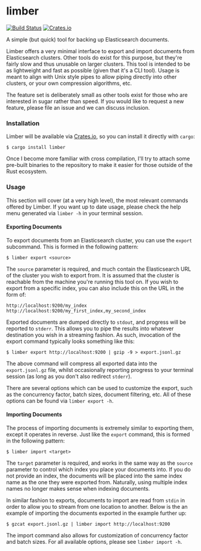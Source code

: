 # limber
[![Build Status](https://img.shields.io/travis/whitfin/limber.svg)](https://travis-ci.org/whitfin/limber)
[![Crates.io](https://img.shields.io/crates/v/limber.svg)](https://crates.io/crates/limber)

A simple (but quick) tool for backing up Elasticsearch documents.

Limber offers a very minimal interface to export and import documents from
Elasticsearch clusters. Other tools do exist for this purpose, but they're
fairly slow and thus unusable on larger clusters. This tool is intended to
be as lightweight and fast as possible (given that it's a CLI tool). Usage
is meant to align with Unix style pipes to allow piping directly into other
clusters, or your own compression algorithms, etc.

The feature set is deliberately small as other tools exist for those who
are interested in sugar rather than speed. If you would like to request a
new feature, please file an issue and we can discuss inclusion.

### Installation

Limber will be available via [Crates.io](https://crates.io/crates/limber),
so you can install it directly with `cargo`:

```shell
$ cargo install limber
```

Once I become more familiar with cross compilation, I'll try to attach some
pre-built binaries to the repository to make it easier for those outside of
the Rust ecosystem.

### Usage

This section will cover (at a very high level), the most relevant commands
offered by Limber. If you want up to date usage, please check the help menu
generated via `limber -h` in your terminal session.

#### Exporting Documents

To export documents from an Elasticsearch cluster, you can use the `export`
subcommand. This is formed in the following pattern:

```shell
$ limber export <source>
```

The `source` parameter is required, and much contain the Elasticsearch URL
of the cluster you wish to export from. It is assumed that the cluster is
reachable from the machine you're running this tool on. If you wish to
export from a specific index, you can also include this on the URL in the
form of:

```text
http://localhost:9200/my_index
http://localhost:9200/my_first_index,my_second_index
```

Exported documents are dumped directly to `stdout`, and progress will be
reported to `stderr`. This allows you to pipe the results into whatever
destination you wish in a streaming fashion. As such, invocation of the
export command typically looks something like this:

```shell
$ limber export http://localhost:9200 | gzip -9 > export.jsonl.gz
```

The above command will compress all exported data into the `export.jsonl.gz`
file, whilst occasionally reporting progress to your terminal session (as
long as you don't also redirect `stderr`).

There are several options which can be used to customize the export, such
as the concurrency factor, batch sizes, document filtering, etc. All of
these options can be found via `limber export -h`.

#### Importing Documents

The process of importing documents is extremely similar to exporting them,
except it operates in reverse. Just like the `export` command, this is
formed in the following pattern:

```shell
$ limber import <target>
```

The `target` parameter is required, and works in the same way as the `source`
parameter to control which index you place your documents into. If you do
not provide an index, the documents will be placed into the same index name
as the one they were exported from. Naturally, using multiple index names no
longer makes sense when indexing documents.

In similar fashion to exports, documents to import are read from `stdin` in
order to allow you to stream from one location to another. Below is the an
example of importing the documents exported in the example further up:

```shell
$ gzcat export.jsonl.gz | limber import http://localhost:9200
```

The import command also allows for customization of concurrency factor and
batch sizes. For all available options, please see `limber import -h`.


